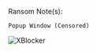 Ransom Note(s): 
```
Popup Window (Censored)
```
![XBlocker](https://github.com/user-attachments/assets/29d52785-5a2a-4309-ab63-a17af87cc8b4)
